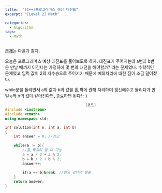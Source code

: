 ```yaml
---
title:  "[C++]프로그래머스 예상 대진표"
excerpt: "[Level 2] Math"

categories:
  - Algorithm
tags:
  - Math
---
```

[문제](https://programmers.co.kr/learn/courses/30/lessons/12985#)는 다음과 같다.

오늘은 프로그래머스 예상 대진표를 풀어보도록 하자. 대진표가 주어지는데 a번과 b번은 만날 때까지 이긴다는 가정하에 몇 번의 대전을 해야할까? 라는 문제였다. 수학적인 문제였고 입력 값이 2의 지수승으로 주어지기 때문에 예외처리에 대한 짐이 조금 덜어졌다.

while문을 돌리면서 a의 값과 b의 값을 홀,짝에 관해 처리하며 갱신해주고 돌리다가 만일 a와 b의 값이 같아진다면, 종료하면 된다! : )

```c++
                                     [코드]
#include <iostream>
#include <cmath>
using namespace std;

int solution(int n, int a, int b)
{
    int answer = 0; //정답
    
    while(a != b){
        //홀,짝처리 둘 다 가능
        a = a / 2 + a % 2; 
        b = b / 2 + b % 2;
        answer++;
        
        if(a == b)break; //만일 같다면 탈출
    }
    return answer;
}
```
